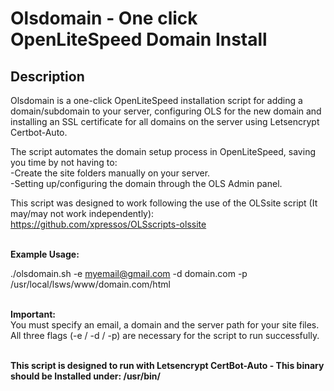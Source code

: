 # Olsdomain - One click OpenLiteSpeed Domain Install

Description
--------

Olsdomain is a one-click OpenLiteSpeed installation script for adding a domain/subdomain to your server, configuring OLS for the new domain and installing an SSL certificate for all domains on the server using Letsencrypt Certbot-Auto. 

The script automates the domain setup process in OpenLiteSpeed, saving you time by not having to: 
<br>-Create the site folders manually on your server. 
<br>-Setting up/configuring the domain through the OLS Admin panel.

This script was designed to work following the use of the OLSsite script (It may/may not work independently):
<br>https://github.com/xpressos/OLSscripts-olssite


<br><b>Example Usage:</b>

./olsdomain.sh -e myemail@gmail.com -d domain.com -p /usr/local/lsws/www/domain.com/html

<br><b>Important:</b>
<br>You must specify an email, a domain and the server path for your site files. <br>All three flags (-e / -d / -p) are necessary for the script to run successfully.

<br><b>This script is designed to run with Letsencrypt CertBot-Auto - This binary should be Installed under: /usr/bin/</b>
